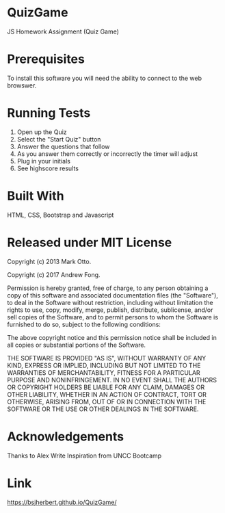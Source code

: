 # QuizGame
JS Homework Assignment (Quiz Game)

# Prerequisites
To install this software you will need the ability to connect to the web browswer.

# Running Tests
1. Open up the Quiz
2. Select the "Start Quiz" button
3. Answer the questions that follow
4. As you answer them correctly or incorrectly the timer will adjust
5. Plug in your initials
6. See highscore results

# Built With
HTML, CSS, Bootstrap and Javascript

# Released under MIT License
Copyright (c) 2013 Mark Otto.

Copyright (c) 2017 Andrew Fong.

Permission is hereby granted, free of charge, to any person obtaining a copy of this software and associated documentation files (the "Software"), to deal in the Software without restriction, including without limitation the rights to use, copy, modify, merge, publish, distribute, sublicense, and/or sell copies of the Software, and to permit persons to whom the Software is furnished to do so, subject to the following conditions:

The above copyright notice and this permission notice shall be included in all copies or substantial portions of the Software.

THE SOFTWARE IS PROVIDED "AS IS", WITHOUT WARRANTY OF ANY KIND, EXPRESS OR IMPLIED, INCLUDING BUT NOT LIMITED TO THE WARRANTIES OF MERCHANTABILITY, FITNESS FOR A PARTICULAR PURPOSE AND NONINFRINGEMENT. IN NO EVENT SHALL THE AUTHORS OR COPYRIGHT HOLDERS BE LIABLE FOR ANY CLAIM, DAMAGES OR OTHER LIABILITY, WHETHER IN AN ACTION OF CONTRACT, TORT OR OTHERWISE, ARISING FROM, OUT OF OR IN CONNECTION WITH THE SOFTWARE OR THE USE OR OTHER DEALINGS IN THE SOFTWARE.

# Acknowledgements
Thanks to Alex Write
Inspiration from UNCC Bootcamp

# Link

https://bsjherbert.github.io/QuizGame/
